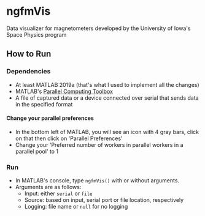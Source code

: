 # ngfmVis
Data visualizer for magnetometers developed by the University of Iowa's Space Physics program

## How to Run
### Dependencies
- At least MATLAB 2019a (that's what I used to implement all the changes)
- MATLAB's [Parallel Computing Toolbox](https://www.mathworks.com/products/parallel-computing.html)
- A file of captured data or a device connected over serial that sends data in the specified format

#### Change your parallel preferences
- In the bottom left of MATLAB, you will see an icon with 4 gray bars, click on that then click on 'Parallel Preferences'
- Change your 'Preferred number of workers in parallel workers in a parallel pool' to 1

### Run
- In MATLAB's console, type `ngfmVis()` with or without arguments.
- Arguments are as follows:
  - Input: either `serial` or `file`
  - Source: based on input, serial port or file location, respectively
  - Logging: file name or `null` for no logging
  
